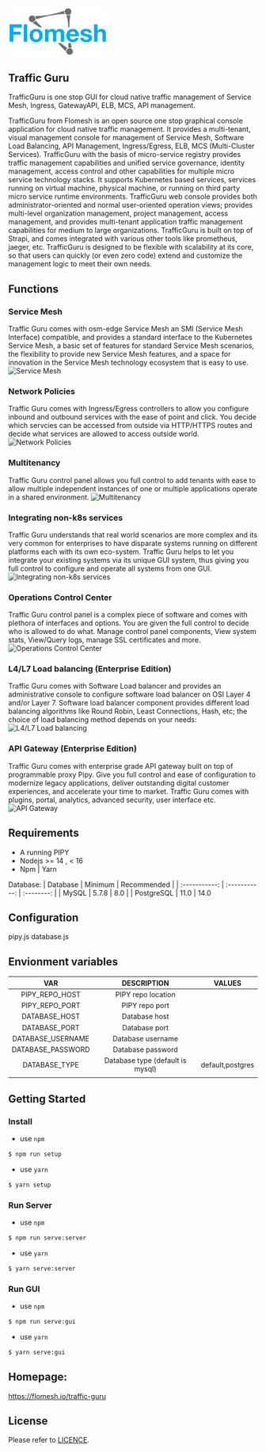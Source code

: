<img src="./packages/gui/src/assets/img/logo2.png" width="200" alt="Traffic Guru Logo"/><br/>
## Traffic Guru

TrafficGuru is one stop GUI for cloud native traffic management of Service Mesh, Ingress, GatewayAPI, ELB, MCS, API management.

TrafficGuru from Flomesh is an open source one stop graphical console application for cloud native traffic management. It provides a multi-tenant, visual management console for management of Service Mesh, Software Load Balancing, API Management, Ingress/Egress, ELB, MCS (Multi-Cluster Services).
TrafficGuru with the basis of micro-service registry provides traffic management capabilities and unified service governance, identity management, access control and other capabilities for multiple micro service technology stacks. It supports Kubernetes based services, services running on virtual machine, physical machine, or running on third party micro service runtime environments.
TrafficGuru web console provides both administrator-oriented and normal user-oriented operation views; provides multi-level organization management, project management, access management, and provides multi-tenant application traffic management capabilities for medium to large organizations.
TrafficGuru is built on top of Strapi, and comes integrated with various other tools like prometheus, jaeger, etc. TrafficGuru is designed to be  flexible with scalability at its core, so that users can quickly (or even zero code) extend and customize the management logic to meet their own needs.

## Functions

### Service Mesh

Traffic Guru comes with osm-edge Service Mesh an SMI (Service Mesh Interface) compatible, and provides a standard interface to the Kubernetes Service Mesh, a basic set of features for standard Service Mesh scenarios, the flexibility to provide new Service Mesh features, and a space for innovation in the Service Mesh technology ecosystem that is easy to use.
![Service Mesh](https://flomesh.io/img/screen/point2.jpg)

### Network Policies

Traffic Guru comes with Ingress/Egress controllers to allow you configure inbound and outbound services with the ease of point and click. You decide which servcies can be accessed from outside via HTTP/HTTPS routes and decide what services are allowed to access outside world.
![Network Policies](https://flomesh.io/img/screen/point3.jpg)

### Multitenancy

Traffic Guru control panel allows you full control to add tenants with ease to allow multiple independent instances of one or multiple applications operate in a shared environment.
![Multitenancy](https://flomesh.io/img/screen/point5.jpg)

### Integrating non-k8s services

Traffic Guru understands that real world scenarios are more complex and its very common for enterprises to have disparate systems running on different platforms each with its own eco-system. Traffic Guru helps to let you integrate your existing systems via its unique GUI system, thus giving you full control to configure and operate all systems from one GUI.
![Integrating non-k8s services](https://flomesh.io/img/screen/point6.jpg)

### Operations Control Center

Traffic Guru control panel is a complex piece of software and comes with plethora of interfaces and options. You are given the full control to decide who is allowed to do what. Manage control panel components, View system stats, View/Query logs, manage SSL certificates and more.
![Operations Control Center](https://flomesh.io/img/screen/point7.jpg)  

### L4/L7 Load balancing (Enterprise Edition)

Traffic Guru comes with Software Load balancer and provides an administrative console to configure software load balancer on OSI Layer 4 and/or Layer 7. Software load balancer component provides different load balancing algorithms like Round Robin, Least Connections, Hash, etc; the choice of load balancing method depends on your needs:
![L4/L7 Load balancing](https://flomesh.io/img/screen/point1.jpg)

### API Gateway (Enterprise Edition)

Traffic Guru comes with enterprise grade API gateway built on top of programmable proxy Pipy. Give you full control and ease of configuration to modernize legacy applications, deliver outstanding digital customer experiences, and accelerate your time to market. Traffic Guru comes with plugins, portal, analytics, advanced security, user interface etc.
![API Gateway](https://flomesh.io/img/screen/point4.jpg)

## Requirements

- A running PIPY
- Nodejs >= 14 , < 16
- Npm | Yarn

Database:
|        Database        |           Minimum            |      Recommended      |
| :-----------: | :-----------: | :--------: |
|  MySQL   |        5.7.8        |     8.0             |
|  PostgreSQL   |          11.0         |            14.0       

## Configuration

pipy.js
database.js

## Envionment variables

|        VAR        |           DESCRIPTION            |      VALUES      |
| :---------------: | :------------------------------: | :--------------: |
|  PIPY_REPO_HOST   |        PIPY repo location        |                  |
|  PIPY_REPO_PORT   |          PIPY repo port          |                  |
|   DATABASE_HOST   |          Database host           |                  |
|   DATABASE_PORT   |          Database port           |                  |
| DATABASE_USERNAME |        Database username         |                  |
| DATABASE_PASSWORD |        Database password         |                  |
|   DATABASE_TYPE   | Database type (default is mysql) | default,postgres |
|                   |                                  |                  |


## Getting Started
### Install
- use `npm`
```bash
$ npm run setup
``` 
- use `yarn`
```bash
$ yarn setup
``` 

### Run Server
- use `npm`
```bash
$ npm run serve:server
``` 
- use `yarn`
```bash
$ yarn serve:server
``` 

### Run GUI
- use `npm`
```bash
$ npm run serve:gui
```
- use `yarn`
```bash
$ yarn serve:gui
```
## Homepage: 
https://flomesh.io/traffic-guru

## License

Please refer to [LICENCE](/LICENSE.md).








